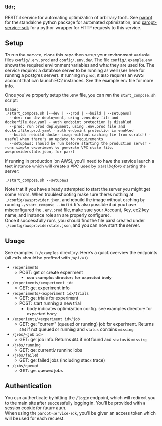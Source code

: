 ### tldr;
RESTful service for automating optimization of arbitrary tools. See [paropt](https://github.com/macintoshpie/paropt) for the standalone python package for automated optimization, and [paropt-service-sdk](https://github.com/macintoshpie/paropt-service-sdk) for a python wrapper for HTTP requests to this service.

## Setup
To run the service, clone this repo then setup your environment variable files `config/.env.prod` and `config/.env.dev`. The file `config/.example.env` shows the required environment variables and what they are used for.
The service requires a database server to be running as well (see here for runnnig a postgres server).
If running in `prod`, it also requires an AWS account that can launch EC2 instances.
See the example env file for more info.

Once you've properly setup the .env file, you can run the `start_compose.sh` script:
```
Usage:
./start_compose.sh [--dev | --prod | --build | --setupaws]
  --dev: run dev deployment, using .env.dev file and dockerfile.dev.yaml - auth endpoint protection is disabled
  --prod: run prod deployment, using .env.prod file and dockerifile.prod.yaml - auth endpoint protection is enabled
  --build: rebuild docker image wihtout caching (ie from scratch) - useful when there's an update to requirements
  --setupaws: should be run before starting the production server - runs simple experiment to generate VPC state file, awsproviderstate.json, for parsl
```

If running in production (on AWS), you'll need to have the service launch a test instance which will create a VPC used by parsl *before* starting the server:
```
./start_compose.sh --setupaws
```
Note that if you have already attempted to start the server you might get some errors. When troubleshooting make sure theres nothing at `./config/awsprovider.json`, and rebuild the image without caching by running `./start_compose --build`. It's also possible that you have misconfigured the `.env.prod` file, make sure your Account, Key, ec2 key name, and instance role arn are properly configured.  
Once it successfully runs, you should find the file parsl created under `./config/awsproviderstate.json`, and you can now start the server.

## Usage
See examples in `/examples` directory. Here's a quick overview the endpoints (all calls should be prefixed with `/api/v1`)
* `/experiments`
  * POST: get or create experiment
    * see examples directory for expected body
* `/experiments/<experiment id>`
  * GET: get experiment info
* `/experiments/<experiment id>/trials`
  * GET: get trials for experiment
  * POST: start running a new trial
    * body indicates optimization config. see examples directory for expected body
* `/experients/<experiment id>/job`
  * GET: get "current" (queued or running) job for experiment. Returns `404` if not queued or running and `status` contains `missing`
* `/jobs/<job id>`
  * GET: get job info. Returns `404` if not found and `status` is `missing`
* `/jobs/running`
  * GET: get currently running jobs
* `/jobs/failed`
  * GET: get failed jobs (including stack trace)
* `/jobs/queued`
  * GET: get queued jobs

## Authentication
You can authenticate by hitting the `/login` endpoint, which will redirect you to the main site after successfully logging in. You'll be provided with a session cookie for future auth.  
When using the `paropt-service-sdk`, you'll be given an access token which will be used for each request.
